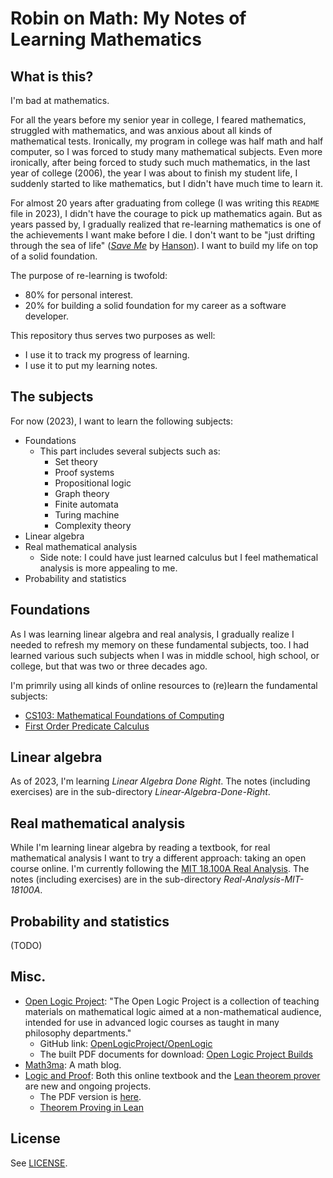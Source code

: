 # Robin on Math: My Notes of Learning Mathematics

## What is this?

I'm bad at mathematics.

For all the years before my senior year in college, I feared mathematics, struggled with mathematics, and was anxious about all kinds of mathematical tests. Ironically, my program in college was half math and half computer, so I was forced to study many mathematical subjects. Even more ironically, after being forced to study such much mathematics, in the last year of college (2006), the year I was about to finish my student life, I suddenly started to like mathematics, but I didn't have much time to learn it.

For almost 20 years after graduating from college (I was writing this `README` file in 2023), I didn't have the courage to pick up mathematics again. But as years passed by, I gradually realized that re-learning mathematics is one of the achievements I want make before I die. I don't want to be "just drifting through the sea of life" ([_Save Me_](https://www.azlyrics.com/lyrics/hanson/saveme.html) by [Hanson](https://hanson.net/home)). I want to build my life on top of a solid foundation.

The purpose of re-learning is twofold:
- 80% for personal interest.
- 20% for building a solid foundation for my career as a software developer.

This repository thus serves two purposes as well:
- I use it to track my progress of learning.
- I use it to put my learning notes.

## The subjects

For now (2023), I want to learn the following subjects:
- Foundations
  - This part includes several subjects such as:
    - Set theory
    - Proof systems
    - Propositional logic
    - Graph theory
    - Finite automata
    - Turing machine
    - Complexity theory
- Linear algebra
- Real mathematical analysis
  - Side note: I could have just learned calculus but I feel mathematical analysis is more appealing to me.
- Probability and statistics

## Foundations

As I was learning linear algebra and real analysis, I gradually realize I needed to refresh my memory on these fundamental subjects, too. I had learned various such subjects when I was in middle school, high school, or college, but that was two or three decades ago.

I'm primrily using all kinds of online resources to (re)learn the fundamental subjects:
- [CS103: Mathematical Foundations of Computing](https://web.stanford.edu/class/cs103/)
- [First Order Predicate Calculus](https://www.cs.rochester.edu/u/brown/173/lectures/logic/formal_logic/FOLogic.html)

## Linear algebra

As of 2023, I'm learning _Linear Algebra Done Right_. The notes (including exercises) are in the sub-directory _Linear-Algebra-Done-Right_.

## Real mathematical analysis

While I'm learning linear algebra by reading a textbook, for real mathematical analysis I want to try a different approach: taking an open course online. I'm currently following the [MIT 18.100A Real Analysis](https://ocw.mit.edu/courses/18-100a-real-analysis-fall-2020/). The notes (including exercises) are in the sub-directory _Real-Analysis-MIT-18100A_.

## Probability and statistics

(TODO)

## Misc.

- [Open Logic Project](https://openlogicproject.org/): "The Open Logic Project is a collection of teaching materials on mathematical logic aimed at a non-mathematical audience, intended for use in advanced logic courses as taught in many philosophy departments."
  - GitHub link: [OpenLogicProject/OpenLogic](https://github.com/OpenLogicProject/OpenLogic)
  - The built PDF documents for download: [Open Logic Project Builds](https://builds.openlogicproject.org/)
- [Math3ma](https://www.math3ma.com/): A math blog.
- [Logic and Proof](https://leanprover.github.io/logic_and_proof/index.html): Both this online textbook and the [Lean theorem prover](https://lean-lang.org/) are new and ongoing projects.
  - The PDF version is [here](https://leanprover.github.io/logic_and_proof/logic_and_proof.pdf).
  - [Theorem Proving in Lean](https://leanprover.github.io/theorem_proving_in_lean/)

## License

See [LICENSE](./LICENSE).
